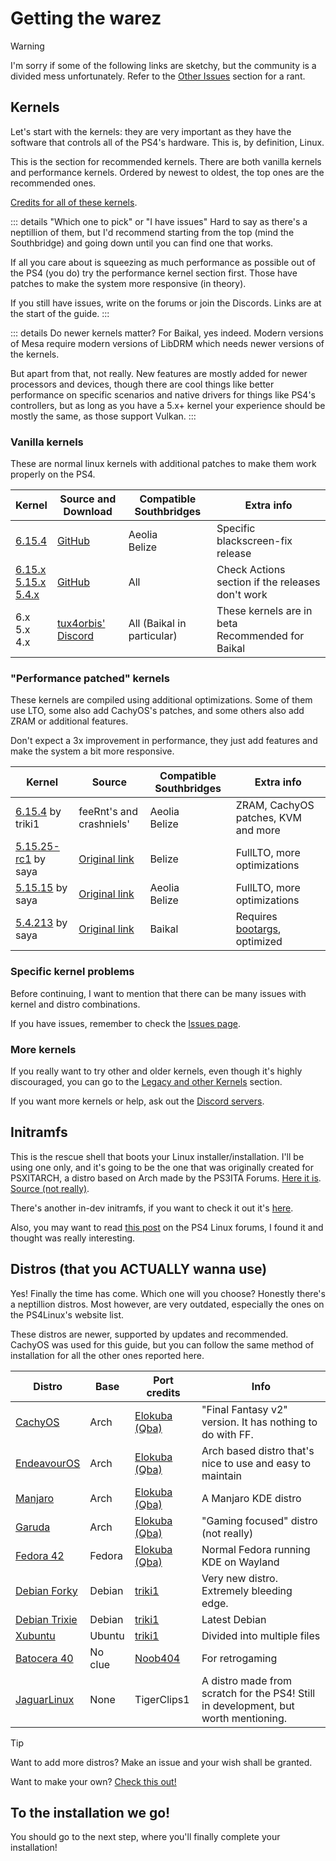 # Getting the warez

> [!WARNING]
> I'm sorry if some of the following links are sketchy, but the community is a divided mess unfortunately. Refer to the [Other Issues](issues.md#other-issues) section for a rant.
## Kernels
Let's start with the kernels: they are very important as they have the software that controls all of the PS4's hardware. This is, by definition, Linux.

This is the section for recommended kernels. There are both vanilla kernels and performance kernels. Ordered by newest to oldest, the top ones are the recommended ones.

[Credits for all of these kernels](ending#credits).

::: details "Which one to pick" or "I have issues"
Hard to say as there's a neptillion of them, but I'd recommend starting from the top (mind the Southbridge) and going down until you can find one that works.

If all you care about is squeezing as much performance as possible out of the PS4 (you do) try the performance kernel section first. Those have patches to make the system more responsive (in theory).

If you still have issues, write on the forums or join the Discords. Links are at the start of the guide.
:::

::: details Do newer kernels matter?
For Baikal, yes indeed. Modern versions of Mesa require modern versions of LibDRM which needs newer versions of the kernels.

But apart from that, not really. New features are mostly added for newer processors and devices, though there are cool things like better performance on specific scenarios and native drivers for things like PS4's controllers, but as long as you have a 5.x+ kernel your experience should be mostly the same, as those support Vulkan.
:::
### Vanilla kernels
These are normal linux kernels with additional patches to make them work properly on the PS4. 

| Kernel                                                                                                                                                                                   | Source and Download                                 | Compatible Southbridges    | Extra info                                          |
| ---------------------------------------------------------------------------------------------------------------------------------------------------------------------------------------- | --------------------------------------------------- | -------------------------- | --------------------------------------------------- |
| [6.15.4](https://github.com/feeRnt/ps4-linux-12xx/releases/tag/v6.15.4__wifi_blkscrn)                                                                                                    | [GitHub](https://github.com/feeRnt/ps4-linux-12xx)  | Aeolia<br>Belize           | Specific blackscreen-fix release                    |
| [6.15.x](https://github.com/feeRnt/ps4-linux-12xx/releases)<br>[5.15.x](https://github.com/feeRnt/ps4-linux-12xx/releases)<br>[5.4.x](https://github.com/feeRnt/ps4-linux-12xx/releases) | [GitHub](https://github.com/feeRnt/ps4-linux-12xx)  | All                        | Check Actions section if the releases don't work    |
| 6.x<br>5.x<br>4.x                                                                                                                                                                        | [tux4orbis' Discord](https://discord.gg/s6DMgxxqQb) | All (Baikal in particular) | These kernels are in beta<br>Recommended for Baikal |

### "Performance patched" kernels
These kernels are compiled using additional optimizations. Some of them use LTO, some also add CachyOS's patches, and some others also add ZRAM or additional features.

Don't expect a 3x improvement in performance, they just add features and make the system a bit more responsive.

| Kernel                                                                                             | Source                                                       | Compatible Southbridges | Extra info                                      |
| -------------------------------------------------------------------------------------------------- | ------------------------------------------------------------ | ----------------------- | ----------------------------------------------- |
| [6.15.4](https://mega.nz/folder/N0QjHSBT#609IHevkWEW0vnTCFW-Rhw) by triki1                         | feeRnt's and crashniels'                                    | Aeolia<br>Belize        | ZRAM, CachyOS patches, KVM and more             |
| [5.15.25-rc1](https://e.pcloud.link/publink/show?code=XZ6LxqZMjOjBKQVi7B5XS1OUXbn8QrYgAx7) by saya | [Original link](https://www.youtube.com/watch?v=9Q1WwvZUEQc) | Belize                  | FullLTO, more optimizations                     |
| [5.15.15](https://e.pcloud.link/publink/show?code=XZtLxqZPCy9fq0R1A7Xa7T5USXJt4GNpiYk) by saya     | [Original link](https://www.youtube.com/watch?v=9Q1WwvZUEQc) | Aeolia<br>Belize        | FullLTO, more optimizations                     |
| [5.4.213](https://e.pcloud.link/publink/show?code=XZqLxqZxO1NAbr0RMbvdYnRob2KjyPiXLPV) by saya     | [Original link](https://www.youtube.com/watch?v=9Q1WwvZUEQc) | Baikal                  | Requires [bootargs](legacy#bootargs), optimized |

### Specific kernel problems
Before continuing, I want to mention that there can be many issues with kernel and distro combinations.

If you have issues, remember to check the [Issues page](issues).
### More kernels
If you really want to try other and older kernels, even though it's highly discouraged, you can go to the [Legacy and other Kernels](legacy#kernels) section.

If you want more kernels or help, ask out the [Discord servers](revisions.md#important-places).

## Initramfs
This is the rescue shell that boots your Linux installer/installation. I'll be using one only, and it's going to be the one that was originally created for PSXITARCH, a distro based on Arch made by the PS3ITA Forums. [Here it is](https://github.com/DionKill/ps4-linux-tutorial/blob/main/PS4%20Linux/initramfs.zip). [Source (not really)](https://bitbucket.org/piotrkarbowski/better-initramfs/src/master/).

There's another in-dev initramfs, if you want to check it out it's [here](https://github.com/ps4gentoo/initramfs).

Also, you may want to read [this post](https://ps4linux.com/forums/d/93-tutorial-for-building-a-custom-initramfs-research-development) on the PS4 Linux forums, I found it and thought was really interesting.

## Distros (that you ACTUALLY wanna use)
Yes! Finally the time has come. Which one will you choose?
Honestly there's a neptillion distros. Most however, are very outdated, especially the ones on the PS4Linux's website list.

These distros are newer, supported by updates and recommended. CachyOS was used for this guide, but you can follow the same method of installation for all the other ones reported here.

| Distro                                                                                           | Base    | Port credits                                                              | Info                                                                                |
| ------------------------------------------------------------------------------------------------ | ------- | ------------------------------------------------------------------------- | ----------------------------------------------------------------------------------- |
| [CachyOS](https://mega.nz/file/RyUVQARB#HZD49XXac_v2CYKD4Oqa7Tg1aiZ7ltH_cnDxixw9JjY)             | Arch    | [Elokuba (Qba)](https://www.youtube.com/channel/UCU-eXjZ7Ud0k2wC_14mqdOw) | "Final Fantasy v2" version. It has nothing to do with FF.                           |
| [EndeavourOS](https://ps4linux.com/forums/d/386-endeavouros-gaming-rebirth)                      | Arch    | [Elokuba (Qba)](https://www.youtube.com/channel/UCU-eXjZ7Ud0k2wC_14mqdOw) | Arch based distro that's nice to use and easy to maintain                           |
| [Manjaro](https://ps4linux.com/forums/d/342-manjaro-from-scratch)                                | Arch    | [Elokuba (Qba)](https://www.youtube.com/channel/UCU-eXjZ7Ud0k2wC_14mqdOw) | A Manjaro KDE distro                                                                |
| [Garuda](https://ps4linux.com/forums/d/334-garuda-linux-ext4-rc1-yakuza)                         | Arch    | [Elokuba (Qba)](https://www.youtube.com/channel/UCU-eXjZ7Ud0k2wC_14mqdOw) | "Gaming focused" distro (not really)                                                |
| [Fedora 42](https://ps4linux.com/forums/d/399-fedora42-by-qba-triki1kdewayland)                  | Fedora  | [Elokuba (Qba)](https://www.youtube.com/channel/UCU-eXjZ7Ud0k2wC_14mqdOw) | Normal Fedora running KDE on Wayland                                                |
| [Debian Forky](https://ps4linux.com/forums/d/373-debian-forky-sid/3)                             | Debian  | [triki1](https://www.youtube.com/@trakerchris9876)                        | Very new distro. Extremely bleeding edge.                                           |
| [Debian Trixie](https://ps4linux.com/forums/d/369-debien-trixie-full-update-mesa-2520-devel/13)  | Debian  | [triki1](https://www.youtube.com/@trakerchris9876)                        | Latest Debian                                                                       |
| [Xubuntu](https://ps4linux.com/forums/d/337-xubuntu-2504-final-release)                          | Ubuntu  | [triki1](https://www.youtube.com/@trakerchris9876)                        | Divided into multiple files                                                         |
| [Batocera 40](https://ps4linux.com/forums/d/252-batocera-40-for-ps4-installation-setup-tutorial) | No clue | [Noob404](https://www.youtube.com/channel/UC9pY5BDCjDLOC4j-zkHPu8)        | For retrogaming                                                                     |
| [JaguarLinux](https://github.com/Jaguarlinux)                                                    | None    | TigerClips1                                                               | A distro made from scratch for the PS4! Still in development, but worth mentioning. |

>[!TIP]
>Want to add more distros? Make an issue and your wish shall be granted.
>
>Want to make your own? [Check this out!](distrodiy)

## To the installation we go!

You should go to the next step, where you'll finally complete your installation!
